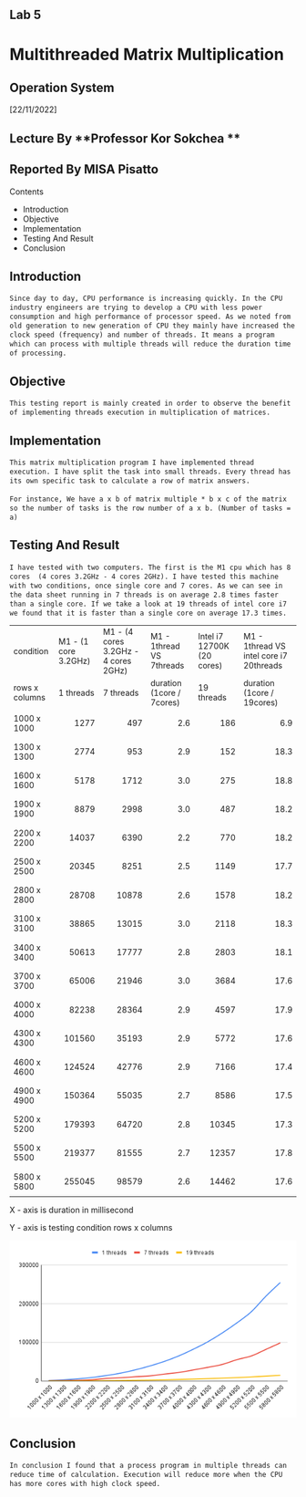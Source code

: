 ## Lab 5


# Multithreaded Matrix Multiplication


## Operation System

[22/11/2022]


## Lecture By **Professor Kor Sokchea **


## Reported By **MISA Pisatto**

Contents



* Introduction
* Objective
* Implementation
* Testing And Result
* Conclusion


## Introduction

	Since day to day, CPU performance is increasing quickly. In the CPU industry engineers are trying to develop a CPU with less power consumption and high performance of processor speed. As we noted from old generation to new generation of CPU they mainly have increased the clock speed (frequency) and number of threads. It means a program which can process with multiple threads will reduce the duration time of processing.


## Objective

	This testing report is mainly created in order to observe the benefit of implementing threads execution in multiplication of matrices.


## Implementation

	This matrix multiplication program I have implemented thread execution. I have split the task into small threads. Every thread has its own specific task to calculate a row of matrix answers.

	For instance, We have a x b of matrix multiple * b x c of the matrix so the number of tasks is the row number of a x b. (Number of tasks = a)


## Testing And Result

	I have tested with two computers. The first is the M1 cpu which has 8 cores  (4 cores 3.2GHz - 4 cores 2GHz). I have tested this machine with two conditions, once single core and 7 cores. As we can see in the data sheet running in 7 threads is on average 2.8 times faster than a single core. If we take a look at 19 threads of intel core i7 we found that it is faster than a single core on average 17.3 times.


<table>
  <tr>
   <td>condition
   </td>
   <td>M1 - (1 core 3.2GHz)
   </td>
   <td>M1 - (4 cores 3.2GHz - 4 cores 2GHz)
   </td>
   <td>M1 - 1thread VS 7threads
   </td>
   <td>Intel i7 12700K (20 cores)
   </td>
   <td>M1 - 1thread VS intel core i7 20threads
   </td>
  </tr>
  <tr>
   <td>rows x columns
   </td>
   <td>1 threads
   </td>
   <td>7 threads
   </td>
   <td>duration (1core / 7cores)
   </td>
   <td>19 threads
   </td>
   <td>duration (1core / 19cores)
   </td>
  </tr>
  <tr>
   <td>1000 x 1000
   </td>
   <td><p style="text-align: right">
1277</p>

   </td>
   <td><p style="text-align: right">
497</p>

   </td>
   <td><p style="text-align: right">
2.6</p>

   </td>
   <td><p style="text-align: right">
186</p>

   </td>
   <td><p style="text-align: right">
6.9</p>

   </td>
  </tr>
  <tr>
   <td>1300 x 1300
   </td>
   <td><p style="text-align: right">
2774</p>

   </td>
   <td><p style="text-align: right">
953</p>

   </td>
   <td><p style="text-align: right">
2.9</p>

   </td>
   <td><p style="text-align: right">
152</p>

   </td>
   <td><p style="text-align: right">
18.3</p>

   </td>
  </tr>
  <tr>
   <td>1600 x 1600
   </td>
   <td><p style="text-align: right">
5178</p>

   </td>
   <td><p style="text-align: right">
1712</p>

   </td>
   <td><p style="text-align: right">
3.0</p>

   </td>
   <td><p style="text-align: right">
275</p>

   </td>
   <td><p style="text-align: right">
18.8</p>

   </td>
  </tr>
  <tr>
   <td>1900 x 1900
   </td>
   <td><p style="text-align: right">
8879</p>

   </td>
   <td><p style="text-align: right">
2998</p>

   </td>
   <td><p style="text-align: right">
3.0</p>

   </td>
   <td><p style="text-align: right">
487</p>

   </td>
   <td><p style="text-align: right">
18.2</p>

   </td>
  </tr>
  <tr>
   <td>2200 x 2200
   </td>
   <td><p style="text-align: right">
14037</p>

   </td>
   <td><p style="text-align: right">
6390</p>

   </td>
   <td><p style="text-align: right">
2.2</p>

   </td>
   <td><p style="text-align: right">
770</p>

   </td>
   <td><p style="text-align: right">
18.2</p>

   </td>
  </tr>
  <tr>
   <td>2500 x 2500
   </td>
   <td><p style="text-align: right">
20345</p>

   </td>
   <td><p style="text-align: right">
8251</p>

   </td>
   <td><p style="text-align: right">
2.5</p>

   </td>
   <td><p style="text-align: right">
1149</p>

   </td>
   <td><p style="text-align: right">
17.7</p>

   </td>
  </tr>
  <tr>
   <td>2800 x 2800
   </td>
   <td><p style="text-align: right">
28708</p>

   </td>
   <td><p style="text-align: right">
10878</p>

   </td>
   <td><p style="text-align: right">
2.6</p>

   </td>
   <td><p style="text-align: right">
1578</p>

   </td>
   <td><p style="text-align: right">
18.2</p>

   </td>
  </tr>
  <tr>
   <td>3100 x 3100
   </td>
   <td><p style="text-align: right">
38865</p>

   </td>
   <td><p style="text-align: right">
13015</p>

   </td>
   <td><p style="text-align: right">
3.0</p>

   </td>
   <td><p style="text-align: right">
2118</p>

   </td>
   <td><p style="text-align: right">
18.3</p>

   </td>
  </tr>
  <tr>
   <td>3400 x 3400
   </td>
   <td><p style="text-align: right">
50613</p>

   </td>
   <td><p style="text-align: right">
17777</p>

   </td>
   <td><p style="text-align: right">
2.8</p>

   </td>
   <td><p style="text-align: right">
2803</p>

   </td>
   <td><p style="text-align: right">
18.1</p>

   </td>
  </tr>
  <tr>
   <td>3700 x 3700
   </td>
   <td><p style="text-align: right">
65006</p>

   </td>
   <td><p style="text-align: right">
21946</p>

   </td>
   <td><p style="text-align: right">
3.0</p>

   </td>
   <td><p style="text-align: right">
3684</p>

   </td>
   <td><p style="text-align: right">
17.6</p>

   </td>
  </tr>
  <tr>
   <td>4000 x 4000
   </td>
   <td><p style="text-align: right">
82238</p>

   </td>
   <td><p style="text-align: right">
28364</p>

   </td>
   <td><p style="text-align: right">
2.9</p>

   </td>
   <td><p style="text-align: right">
4597</p>

   </td>
   <td><p style="text-align: right">
17.9</p>

   </td>
  </tr>
  <tr>
   <td>4300 x 4300
   </td>
   <td><p style="text-align: right">
101560</p>

   </td>
   <td><p style="text-align: right">
35193</p>

   </td>
   <td><p style="text-align: right">
2.9</p>

   </td>
   <td><p style="text-align: right">
5772</p>

   </td>
   <td><p style="text-align: right">
17.6</p>

   </td>
  </tr>
  <tr>
   <td>4600 x 4600
   </td>
   <td><p style="text-align: right">
124524</p>

   </td>
   <td><p style="text-align: right">
42776</p>

   </td>
   <td><p style="text-align: right">
2.9</p>

   </td>
   <td><p style="text-align: right">
7166</p>

   </td>
   <td><p style="text-align: right">
17.4</p>

   </td>
  </tr>
  <tr>
   <td>4900 x 4900
   </td>
   <td><p style="text-align: right">
150364</p>

   </td>
   <td><p style="text-align: right">
55035</p>

   </td>
   <td><p style="text-align: right">
2.7</p>

   </td>
   <td><p style="text-align: right">
8586</p>

   </td>
   <td><p style="text-align: right">
17.5</p>

   </td>
  </tr>
  <tr>
   <td>5200 x 5200
   </td>
   <td><p style="text-align: right">
179393</p>

   </td>
   <td><p style="text-align: right">
64720</p>

   </td>
   <td><p style="text-align: right">
2.8</p>

   </td>
   <td><p style="text-align: right">
10345</p>

   </td>
   <td><p style="text-align: right">
17.3</p>

   </td>
  </tr>
  <tr>
   <td>5500 x 5500
   </td>
   <td><p style="text-align: right">
219377</p>

   </td>
   <td><p style="text-align: right">
81555</p>

   </td>
   <td><p style="text-align: right">
2.7</p>

   </td>
   <td><p style="text-align: right">
12357</p>

   </td>
   <td><p style="text-align: right">
17.8</p>

   </td>
  </tr>
  <tr>
   <td>5800 x 5800
   </td>
   <td><p style="text-align: right">
255045</p>

   </td>
   <td><p style="text-align: right">
98579</p>

   </td>
   <td><p style="text-align: right">
2.6</p>

   </td>
   <td><p style="text-align: right">
14462</p>

   </td>
   <td><p style="text-align: right">
17.6</p>

   </td>
  </tr>
</table>


X - axis is duration in millisecond

Y - axis is testing condition rows x columns






![alt_text](/chart.png "image_tooltip")



## Conclusion

	In conclusion I found that a process program in multiple threads can reduce time of calculation. Execution will reduce more when the CPU has more cores with high clock speed.
